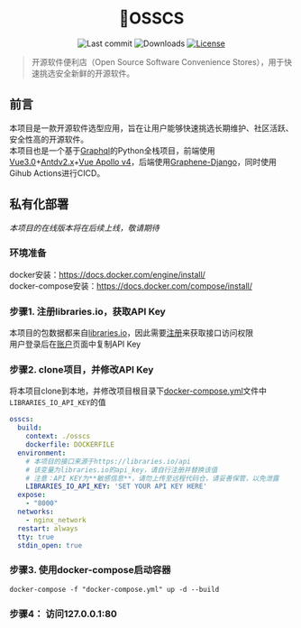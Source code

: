 <h1 align="center">&#127978;OSSCS</h1>
<p align="center">
<img src="https://img.shields.io/github/last-commit/zivenyang/osscs" alt="Last commit">
  <img src="https://img.shields.io/github/downloads/zivenyang/osscs/total" alt="Downloads">
  <a href="https://github.com/zivenyang/osscs/blob/main/LICENSE"><img src="https://img.shields.io/github/license/zivenyang/osscs" alt="License"></a>
</p>

>开源软件便利店（Open Source Software Convenience Stores），用于快速挑选安全新鲜的开源软件。


## 前言
本项目是一款开源软件选型应用，旨在让用户能够快速挑选长期维护、社区活跃、安全性高的开源软件。  
本项目也是一个基于[Graphql](https://graphql.org/)的Python全栈项目，前端使用[Vue3.0](https://v3.cn.vuejs.org/)+[Antdv2.x](https://2x.antdv.com/docs/vue/introduce-cn/)+[Vue Apollo v4](https://v4.apollo.vuejs.org/zh-cn/)，后端使用[Graphene-Django](https://docs.graphene-python.org/projects/django/en/latest/)，同时使用Gihub Actions进行CICD。  

## 私有化部署
*本项目的在线版本将在后续上线，敬请期待*  
### 环境准备
docker安装：https://docs.docker.com/engine/install/  
docker-compose安装：https://docs.docker.com/compose/install/

### 步骤1. 注册libraries.io，获取API Key
本项目的包数据都来自[libraries.io](https://libraries.io/api)，因此需要[注册](https://libraries.io/account)来获取接口访问权限   
用户登录后在[账户](https://libraries.io/account)页面中复制API Key

### 步骤2. clone项目，并修改API Key
将本项目clone到本地，并修改项目根目录下[docker-compose.yml](/docker-compose.yml)文件中`LIBRARIES_IO_API_KEY`的值
```yml
osscs:
  build: 
    context: ./osscs
    dockerfile: DOCKERFILE
  environment:
    # 本项目的接口来源于https://libraries.io/api
    # 该变量为libraries.io的api_key，请自行注册并替换该值
    # 注意：API KEY为**敏感信息**，请勿上传至远程代码仓，请妥善保管，以免泄露
    LIBRARIES_IO_API_KEY: 'SET YOUR API KEY HERE'
  expose:
    - "8000"
  networks:
    - nginx_network
  restart: always
  tty: true
  stdin_open: true
```

### 步骤3. 使用docker-compose启动容器
```shell
docker-compose -f "docker-compose.yml" up -d --build
```

### 步骤4： 访问127.0.0.1:80
